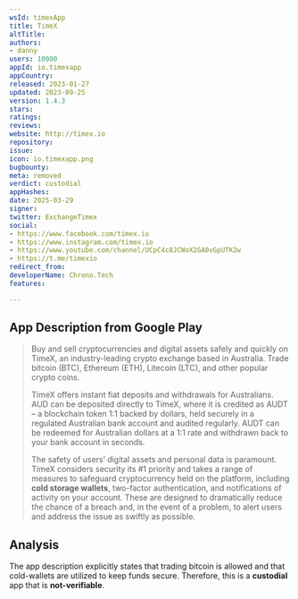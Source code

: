 ```yaml
---
wsId: timexApp
title: TimeX
altTitle: 
authors:
- danny
users: 10000
appId: io.timexapp
appCountry: 
released: 2023-01-27
updated: 2023-09-25
version: 1.4.3
stars: 
ratings: 
reviews: 
website: http://timex.io
repository: 
issue: 
icon: io.timexapp.png
bugbounty: 
meta: removed
verdict: custodial
appHashes: 
date: 2025-03-29
signer: 
twitter: ExchangeTimex
social:
- https://www.facebook.com/timex.io
- https://www.instagram.com/timex.io
- https://www.youtube.com/channel/UCpC4c8JCWoX2GA0vGpUTK2w
- https://t.me/timexio
redirect_from: 
developerName: Chrono.Tech
features: 

---
```


## App Description from Google Play

> Buy and sell cryptocurrencies and digital assets safely and quickly on TimeX, an industry-leading crypto exchange based in Australia. Trade bitcoin (BTC), Ethereum (ETH), Litecoin (LTC), and other popular crypto coins.
> 
> TimeX offers instant fiat deposits and withdrawals for Australians. AUD can be deposited directly to TimeX, where it is credited as AUDT – a blockchain token 1:1 backed by dollars, held securely in a regulated Australian bank account and audited regularly. AUDT can be redeemed for Australian dollars at a 1:1 rate and withdrawn back to your bank account in seconds.
>
> The safety of users’ digital assets and personal data is paramount. TimeX considers security its #1 priority and takes a range of measures to safeguard cryptocurrency held on the platform, including **cold storage wallets**, two-factor authentication, and notifications of activity on your account. These are designed to dramatically reduce the chance of a breach and, in the event of a problem, to alert users and address the issue as swiftly as possible.

## Analysis

The app description explicitly states that trading bitcoin is allowed and that cold-wallets are utilized to keep funds secure. Therefore, this is a **custodial** app that is **not-verifiable**.

